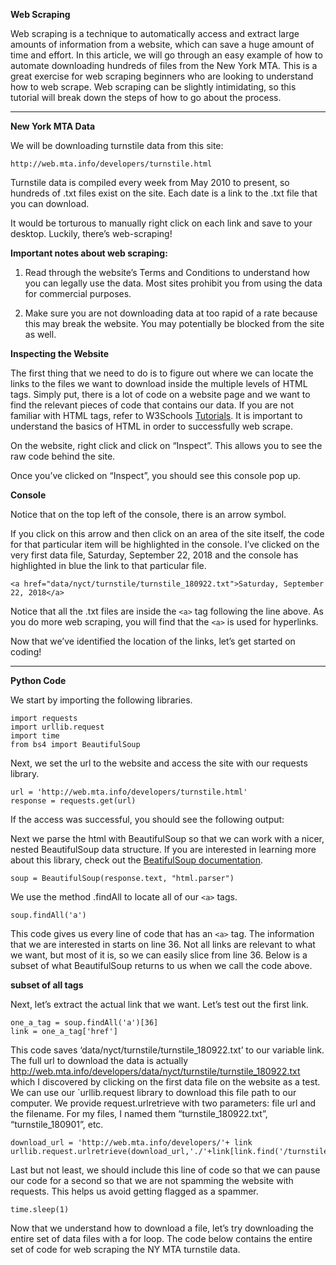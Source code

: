 **Web Scraping**

Web scraping is a technique to automatically access and extract large amounts of information from a website, which can save a huge amount of time and effort. In this article, we will go through an easy example of how to automate downloading hundreds of files from the New York MTA. This is a great exercise for web scraping beginners who are looking to understand how to web scrape. Web scraping can be slightly intimidating, so this tutorial will break down the steps of how to go about the process.

** **

**New York MTA Data**

We will be downloading turnstile data from this site:

```
http://web.mta.info/developers/turnstile.html
```

Turnstile data is compiled every week from May 2010 to present, so hundreds of .txt files exist on the site. Each date is a link to the .txt file that you can download.

It would be torturous to manually right click on each link and save to your desktop. Luckily, there’s web-scraping!

**Important notes about web scraping:**
1. Read through the website’s Terms and Conditions to understand how you can legally use the data. Most sites prohibit you from using the data for commercial purposes.

2. Make sure you are not downloading data at too rapid of a rate because this may break the website. You may potentially be blocked from the site as well.

**Inspecting the Website**

The first thing that we need to do is to figure out where we can locate the links to the files we want to download inside the multiple levels of HTML tags. Simply put, there is a lot of code on a website page and we want to find the relevant pieces of code that contains our data. If you are not familiar with HTML tags, refer to W3Schools [Tutorials](http://www.w3schools.com/). It is important to understand the basics of HTML in order to successfully web scrape.

On the website, right click and click on “Inspect”. This allows you to see the raw code behind the site.

Once you’ve clicked on “Inspect”, you should see this console pop up.

**Console**

Notice that on the top left of the console, there is an arrow symbol.

If you click on this arrow and then click on an area of the site itself, the code for that particular item will be highlighted in the console. I’ve clicked on the very first data file, Saturday, September 22, 2018 and the console has highlighted in blue the link to that particular file.

```
<a href="data/nyct/turnstile/turnstile_180922.txt">Saturday, September 22, 2018</a>
```

Notice that all the .txt files are inside the `<a>` tag following the line above. As you do more web scraping, you will find that the `<a>` is used for hyperlinks.

Now that we’ve identified the location of the links, let’s get started on coding!

** **

**Python Code**

We start by importing the following libraries.

```
import requests
import urllib.request
import time
from bs4 import BeautifulSoup
```

Next, we set the url to the website and access the site with our requests library.

```
url = 'http://web.mta.info/developers/turnstile.html'
response = requests.get(url)
```

If the access was successful, you should see the following output:

Next we parse the html with BeautifulSoup so that we can work with a nicer, nested BeautifulSoup data structure. If you are interested in learning more about this library, check out the [BeatifulSoup documentation](https://www.crummy.com/software/BeautifulSoup/bs4/doc/).

```
soup = BeautifulSoup(response.text, "html.parser")
```

We use the method .findAll to locate all of our `<a>` tags.

```
soup.findAll('a')
```

This code gives us every line of code that has an `<a>` tag. The information that we are interested in starts on line 36. Not all links are relevant to what we want, but most of it is, so we can easily slice from line 36. Below is a subset of what BeautifulSoup returns to us when we call the code above.

**subset of all <a> tags**

Next, let’s extract the actual link that we want. Let’s test out the first link.

```
one_a_tag = soup.findAll('a')[36]
link = one_a_tag['href']
```

This code saves ‘data/nyct/turnstile/turnstile_180922.txt’ to our variable link. The full url to download the data is actually http://web.mta.info/developers/data/nyct/turnstile/turnstile_180922.txt which I discovered by clicking on the first data file on the website as a test. We can use our `urllib.request library to download this file path to our computer. We provide request.urlretrieve with two parameters: file url and the filename. For my files, I named them “turnstile_180922.txt”, “turnstile_180901”, etc.

```
download_url = 'http://web.mta.info/developers/'+ link
urllib.request.urlretrieve(download_url,'./'+link[link.find('/turnstile_')+1:])
```

Last but not least, we should include this line of code so that we can pause our code for a second so that we are not spamming the website with requests. This helps us avoid getting flagged as a spammer.

```
time.sleep(1)
```

Now that we understand how to download a file, let’s try downloading the entire set of data files with a for loop. The code below contains the entire set of code for web scraping the NY MTA turnstile data.
